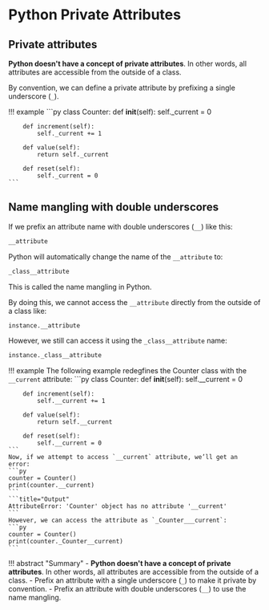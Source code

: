 # Python Private Attributes

## Private attributes

**Python doesn't have a concept of private attributes**. In other words, all attributes are accessible from the outside of a class.

By convention, we can define a private attribute by prefixing a single underscore (`_`).

!!! example
    ```py
    class Counter:
        def __init__(self):
            self._current = 0

        def increment(self):
            self._current += 1

        def value(self):
            return self._current

        def reset(self):
            self._current = 0
    ```

## Name mangling with double underscores

If we prefix an attribute name with double underscores (`__`) like this:
```py
__attribute
```
Python will automatically change the name of the `__attribute` to:
```py
_class__attribute
```
This is called the name mangling in Python.

By doing this, we cannot access the `__attribute` directly from the outside of a class like:
```py
instance.__attribute
```
However, we still can access it using the `_class__attribute` name:
```py
instance._class__attribute
```

!!! example
    The following example redegfines the Counter class with the `__current` attribute:
    ```py
    class Counter:
        def __init__(self):
            self.__current = 0

        def increment(self):
            self.__current += 1

        def value(self):
            return self.__current

        def reset(self):
            self.__current = 0
    ```
    Now, if we attempt to access `__current` attribute, we’ll get an error:
    ```py
    counter = Counter()
    print(counter.__current)
    ```
    ```title="Output"
    AttributeError: 'Counter' object has no attribute '__current'
    ```
    However, we can access the attribute as `_Counter___current`:
    ```py
    counter = Counter()
    print(counter._Counter__current)
    ```

!!! abstract "Summary"
    - **Python doesn't have a concept of private attributes**. In other words, all attributes are accessible from the outside of a class.
    - Prefix an attribute with a single underscore (`_`) to make it private by convention.
    - Prefix an attribute with double underscores (`__`) to use the name mangling.